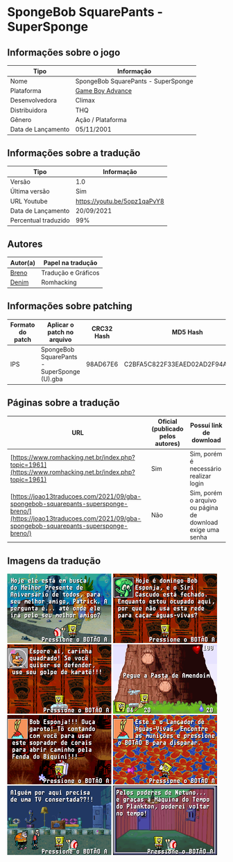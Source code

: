# SpongeBob SquarePants - SuperSponge

## Informações sobre o jogo

| Tipo | Informação |
| ----------- | ----------- |
| Nome | SpongeBob SquarePants \- SuperSponge |
| Plataforma | [Game Boy Advance](../) |
| Desenvolvedora | Climax |
| Distribuidora | THQ |
| Gênero | Ação / Plataforma |
| Data de Lançamento | 05/11/2001 |

## Informações sobre a tradução

| Tipo | Informação |
| ----------- | ----------- |
| Versão | 1\.0 |
| Última versão | Sim |
| URL Youtube | https://youtu.be/5opz1qaPvY8 |
| Data de Lançamento | 20/09/2021 |
| Percentual traduzido | 99% |

## Autores

| Autor(a) | Papel na tradução |
| ----------- | ----------- |
| [Breno](../../../autores/breno/) | Tradução e Gráficos |
| [Denim](../../../autores/denim/) | Romhacking |

## Informações sobre patching

| Formato do patch | Aplicar o patch no arquivo | CRC32 Hash | MD5 Hash |
| ----------- | ----------- | ----------- | ----------- |
| IPS | SpongeBob SquarePants \- SuperSponge \(U\)\.gba | 98AD67E6 | C2BFA5C822F33EAED02AD2F94A0414B4 |

## Páginas sobre a tradução

| URL | Oficial (publicado pelos autores) | Possuí link de download |
| ----------- | ----------- | ----------- |
| [https://www.romhacking.net.br/index.php?topic=1961](https://www.romhacking.net.br/index.php?topic=1961) | Sim | Sim, porém é necessário realizar login |
| [https://joao13traducoes.com/2021/09/gba-spongebob-squarepants-supersponge-breno/](https://joao13traducoes.com/2021/09/gba-spongebob-squarepants-supersponge-breno/) | Não | Sim, porém o arquivo ou página de download exige uma senha |

## Imagens da tradução

![Imagem de exemplo da tradução 1](1.png)
![Imagem de exemplo da tradução 2](2.png)
![Imagem de exemplo da tradução 3](3.png)
![Imagem de exemplo da tradução 4](4.png)
![Imagem de exemplo da tradução 5](5.png)
![Imagem de exemplo da tradução 6](6.png)
![Imagem de exemplo da tradução 7](7.png)
![Imagem de exemplo da tradução 8](8.png)